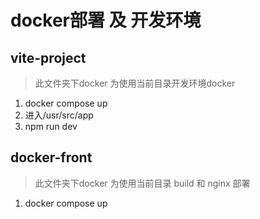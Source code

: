 # docker部署 及 开发环境
## vite-project
> 此文件夹下docker 为使用当前目录开发环境docker
1. docker compose up
2. 进入/usr/src/app
3. npm run dev

## docker-front
> 此文件夹下docker 为使用当前目录 build 和 nginx 部署
1. docker compose up